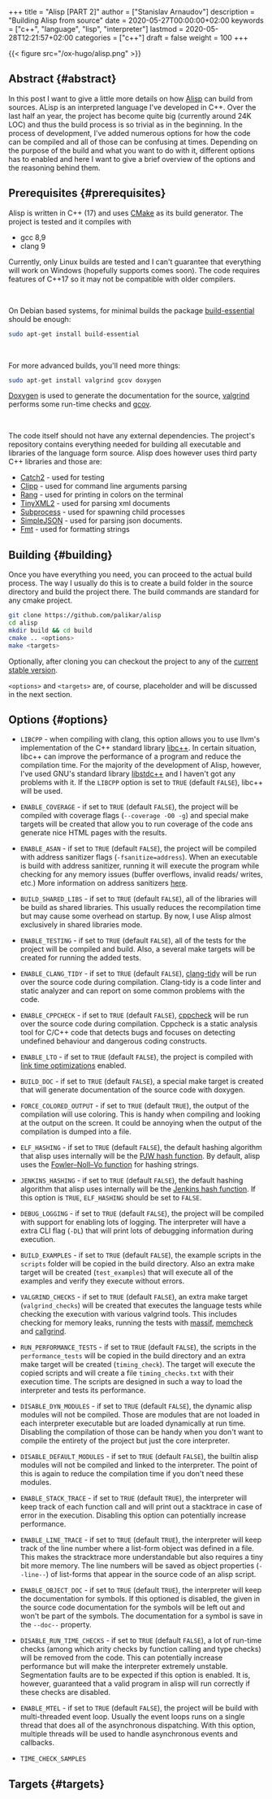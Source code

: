 +++
title = "Alisp [PART 2]"
author = ["Stanislav Arnaudov"]
description = "Building Alisp from source"
date = 2020-05-27T00:00:00+02:00
keywords = ["c++", "language", "lisp", "interpreter"]
lastmod = 2020-05-28T12:21:57+02:00
categories = ["c++"]
draft = false
weight = 100
+++

{{< figure src="/ox-hugo/alisp.png" >}}


## Abstract {#abstract}

In this post I want to give a little more details on how [Alisp](https://github.com/palikar/alisp) can build from sources. ALisp is an interpreted language I've developed in C++. Over the last half an year, the project has become quite big (currently around 24K LOC) and thus the build process is so trivial as in the beginning. In the process of development, I've added numerous options for how the code can be compiled and all of those can be confusing at times. Depending on the purpose of the build and what you want to do with it, different options has to enabled and here I want to give a brief overview of the options and the reasoning behind them.


## Prerequisites {#prerequisites}

Alisp is written in C++ (17) and uses [CMake](https://cmake.org/) as its build generator. The project is tested and it compiles with

-   gcc 8,9
-   clang 9

Currently, only Linux builds are tested and I can't guarantee that everything will work on Windows (hopefully supports comes soon). The code requires features of C++17 so it may not be compatible with older compilers.

<br />

On Debian based systems, for minimal builds the package [build-essential](https://packages.debian.org/sid/build-essential) should be enough:

```sh
sudo apt-get install build-essential
```

<br />

For more advanced builds, you'll need more things:

```sh
sudo apt-get install valgrind gcov doxygen
```

[Doxygen](https://www.doxygen.nl/) is used to generate the documentation for the source, [valgrind](https://www.valgrind.org/) performs some run-time checks and [gcov](https://gcc.gnu.org/onlinedocs/gcc/Gcov.html).

<br />

The code itself should not have any external dependencies. The project's repository contains everything needed for building all executable and libraries of the language form source. Alisp does however uses third party C++ libraries and those are:

-   [Catch2](https://github.com/ChaiScript/ChaiScript/) - used for testing
-   [Clipp](https://github.com/muellan/clipp) - used for command line arguments parsing
-   [Rang](https://www.google.com/search?q=c%2B%2B+rang&ie=utf-8&oe=utf-8&client=firefox-b-e) - used for printing in colors on the terminal
-   [TinyXML2](https://github.com/leethomason/tinyxml2) - used for parsing xml documents
-   [Subprocess](https://github.com/arun11299/cpp-subprocess) - used for spawning child processes
-   [SimpleJSON](https://github.com/nbsdx/SimpleJSON) - used for parsing json documents.
-   [Fmt](//fmt.dev/latest/index.html) - used for formatting strings


## Building {#building}

Once you have everything you need, you can proceed to the actual build process. The way I usually do this is to create a build folder in the source directory and build the project there. The build commands are standard for any cmake project.

```sh
git clone https://github.com/palikar/alisp
cd alisp
mkdir build && cd build
cmake .. <options>
make <targets>
```

Optionally, after cloning you can checkout the project to any of the [current stable version](https://github.com/palikar/alisp/releases).

`<options>` and `<targets>` are, of course, placeholder and will be discussed in the next section.


## Options {#options}

-   `LIBCPP` - when compiling with clang, this option allows you to use llvm's implementation of the C++ standard library [libc++](https://libcxx.llvm.org/%20). In certain situation, libc++ can improve the performance of a program and reduce the compilation time. For the majority of the development of Alisp, however, I've used GNU's standard library [libstdc++](https://gcc.gnu.org/onlinedocs/libstdc++/) and I haven't got any problems with it. If the `LIBCPP` option is set to `TRUE` (default `FALSE`), libc++ will be used.

-   `ENABLE_COVERAGE` - if set to `TRUE` (default `FALSE`), the project will be compiled with coverage flags (`--coverage -O0 -g`) and special make targets will be created that allow you to run coverage of the code ans generate nice HTML pages with the results.

-   `ENABLE_ASAN` - if set to `TRUE` (default `FALSE`), the project will be compiled with address sanitizer flags (`-fsanitize=address`). When an executable is build with address sanitizer, running it will execute the program while checking for any memory issues (buffer overflows, invalid reads/ writes, etc.) More information on address sanitizers [here](https://github.com/google/sanitizers/wiki/AddressSanitizer).

<!--listend-->

-   `BUILD_SHARED_LIBS` - if set to `TRUE` (default `FALSE`), all of the libraries will be build as shared libraries. This usually reduces the recompilation time but may cause some overhead on startup. By now, I use Alisp almost exclusively in shared libraries mode.

-   `ENABLE_TESTING` - if set to `TRUE` (default `FALSE`), all of the tests for the project will be compiled and build. Also, a several make targets will be created for running the added tests.

-   `ENABLE_CLANG_TIDY` - if set to `TRUE` (default `FALSE`), [clang-tidy](https://clang.llvm.org/extra/clang-tidy/) will be run over the source code during compilation. Clang-tidy is a code linter and static analyzer and can report on some common problems with the code.

-   `ENABLE_CPPCHECK` - if set to `TRUE` (default `FALSE`), [cppcheck](http://cppcheck.sourceforge.net/) will be run over the source code during compilation. Cppcheck is a static analysis tool for C/C++ code that detects bugs and focuses on detecting undefined behaviour and dangerous coding constructs.

-   `ENABLE_LTO` - if set to `TRUE` (default `FALSE`), the project is compiled with [link time optimizations](https://gcc.gnu.org/wiki/LinkTimeOptimization) enabled.

-   `BUILD_DOC` - if set to `TRUE` (default `FALSE`), a special make target is created that will generate documentation of the source code with doxygen.

-   `FORCE_COLORED_OUTPUT` - if set to `TRUE` (default `TRUE`), the output of the compilation will use coloring. This is handy when compiling and looking at the output on the screen. It could be annoying when the output of the compilation is dumped into a file.

-   `ELF_HASHING` - if set to `TRUE` (default `FALSE`), the default hashing algorithm that alisp uses internally will be the [PJW hash function](https://en.wikipedia.org/wiki/PJW%5Fhash%5Ffunction). By default, alisp uses the [Fowler–Noll–Vo function](https://en.wikipedia.org/wiki/Fowler%E2%80%93Noll%E2%80%93Vo%5Fhash%5Ffunction) for hashing strings.

-   `JENKINS_HASHING` - if set to `TRUE` (default `FALSE`), the default hashing algorithm that alisp uses internally will be the [Jenkins hash function](https://en.wikipedia.org/wiki/Jenkins%5Fhash%5Ffunction). If this option is `TRUE`, `ELF_HASHING` should be set to `FALSE`.

-   `DEBUG_LOGGING` - if set to `TRUE` (default `FALSE`), the project will be compiled with support for enabling lots of logging. The interpreter will have a extra CLI flag (`-DL`) that will print lots of debugging information during execution.

-   `BUILD_EXAMPLES` - if set to `TRUE` (default `FALSE`), the example scripts in the `scripts` folder will be copied in the build directory. Also an extra make target will be created (`test_examples`) that will execute all of the examples and verify they execute without errors.

-   `VALGRIND_CHECKS` - if set to `TRUE` (default `FALSE`), an extra make target (`valgrind_checks`) will be created that executes the language tests while checking the execution with various valgrind tools. This includes checking for memory leaks, running the tests with [massif](https://valgrind.org/docs/manual/ms-manual.html), [memcheck](https://valgrind.org/docs/manual/mc-manual.html) and [callgrind](https://valgrind.org/docs/manual/cl-manual.html).

-   `RUN_PERFORMANCE_TESTS` - if set to `TRUE` (default `FALSE`), the scripts in the `performance_tests` will be copied in the build directory and an extra make target will be created (`timing_check`). The target will execute the copied scripts and will create a file `timing_checks.txt` with their execution time. The scripts are designed in such a way to load the interpreter and tests its performance.

-   `DISABLE_DYN_MODULES` - if set to `TRUE` (default `FALSE`), the dynamic alisp modules will not be compiled. Those are modules that are not loaded in each interpreter executable but are loaded dynamically at run time. Disabling the compilation of those can be handy when you don't want to compile the entirety of the project but just the core interpreter.

-   `DISABLE_DEFAULT_MODULES` - if set to `TRUE` (default `FALSE`), the builtin alisp modules will not be compiled and linked to the interpreter. The point of this is again to reduce the compilation time if you don't need these modules.

-   `ENABLE_STACK_TRACE` - if set to `TRUE` (default `TRUE`), the interpreter will keep track of each function call and will print out a stacktrace in case of error in the execution. Disabling this option can potentially increase performance.

-   `ENABLE_LINE_TRACE` - if set to `TRUE` (default `TRUE`), the interpreter will keep track of the line number where a list-form object was defined in a file. This makes the stracktrace more understandable but also requires a tiny bit more memory. The line numbers will be saved as object properties (`--line--`) of list-forms that appear in the source code of an alisp script.

-   `ENABLE_OBJECT_DOC` - if set to `TRUE` (default `TRUE`), the interpreter will keep the documentation for symbols. If this optioned is disabled, the given in the source code documentation for the symbols will be left out and won't be part of the symbols. The documentation for a symbol is save in the `--doc--` property.

-   `DISABLE_RUN_TIME_CHECKS` - if set to `TRUE` (default `FALSE`), a lot of run-time checks (among which arity checks by function calling and type checks) will be removed from the code. This can potentially increase performance but will make the interpreter extremely unstable. Segmentation faults are to be expected if this option is enabled. It is, however, guaranteed that a valid program in alisp will run correctly if these checks are disabled.

-   `ENABLE_MTEL` - if set to `TRUE` (default `FALSE`), the project will be build with multi-threaded event loop. Usually the event loops runs on a single thread that does all of the asynchronous dispatching. With this option, multiple threads will be used to handle asynchronous events and callbacks.

-   `TIME_CHECK_SAMPLES`


## Targets {#targets}
